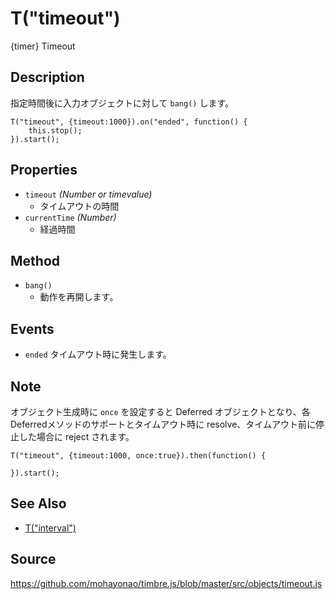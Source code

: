 T("timeout")
============
{timer} Timeout

## Description ##
指定時間後に入力オブジェクトに対して `bang()` します。

```timbre
T("timeout", {timeout:1000}).on("ended", function() {
    this.stop();
}).start();
```

## Properties
- `timeout` _(Number or timevalue)_
  - タイムアウトの時間
- `currentTime` _(Number)_
  - 経過時間

## Method ##
- `bang()`
  - 動作を再開します。

## Events ##
- `ended` タイムアウト時に発生します。

## Note ##
オブジェクト生成時に `once` を設定すると Deferred オブジェクトとなり、各Deferredメソッドのサポートとタイムアウト時に resolve、タイムアウト前に停止した場合に reject されます。

```timbre
T("timeout", {timeout:1000, once:true}).then(function() {
    
}).start();
```

## See Also ##
- [T("interval")](./interval.html)

## Source ##
https://github.com/mohayonao/timbre.js/blob/master/src/objects/timeout.js
